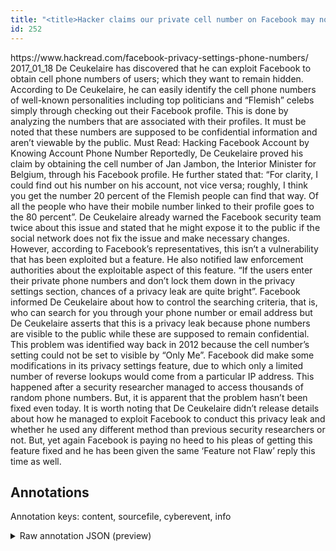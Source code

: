 ```yaml
---
title: "<title>Hacker claims our private cell number on Facebook may not be so private</title>"
id: 252
---
```


<title>Hacker claims our private cell number on Facebook may not be so private</title>
<source> https://www.hackread.com/facebook-privacy-settings-phone-numbers/ </source>
<date> 2017_01_18 </date>
<text>
De Ceukelaire has discovered that he can exploit Facebook to obtain cell phone numbers of users; which they want to remain hidden.
According to De Ceukelaire, he can easily identify the cell phone numbers of well-known personalities including top politicians and “Flemish” celebs simply through checking out their Facebook profile.
This is done by analyzing the numbers that are associated with their profiles.
It must be noted that these numbers are supposed to be confidential information and aren’t viewable by the public.
Must Read: Hacking Facebook Account by Knowing Account Phone Number
Reportedly, De Ceukelaire proved his claim by obtaining the cell number of Jan Jambon, the Interior Minister for Belgium, through his Facebook profile.
He further stated that: “For clarity, I could find out his number on his account, not vice versa; roughly, I think you get the number 20 percent of the Flemish people can find that way.
Of all the people who have their mobile number linked to their profile goes to the 80 percent”.
De Ceukelaire already warned the Facebook security team twice about this issue and stated that he might expose it to the public if the social network does not fix the issue and make necessary changes.
However, according to Facebook’s representatives, this isn’t a vulnerability that has been exploited but a feature.
He also notified law enforcement authorities about the exploitable aspect of this feature.
“If the users enter their private phone numbers and don’t lock them down in the privacy settings section, chances of a privacy leak are quite bright”.
Facebook informed De Ceukelaire about how to control the searching criteria, that is, who can search for you through your phone number or email address but De Ceukelaire asserts that this is a privacy leak because phone numbers are visible to the public while these are supposed to remain confidential.
This problem was identified way back in 2012 because the cell number’s setting could not be set to visible by “Only Me”.
Facebook did make some modifications in its privacy settings feature, due to which only a limited number of reverse lookups would come from a particular IP address.
This happened after a security researcher managed to access thousands of random phone numbers.
But, it is apparent that the problem hasn’t been fixed even today.
It is worth noting that De Ceukelaire didn’t release details about how he managed to exploit Facebook to conduct this privacy leak and whether he used any different method than previous security researchers or not.
But, yet again Facebook is paying no heed to his pleas of getting this feature fixed and he has been given the same ‘Feature not Flaw’ reply this time as well.
</text>



## Annotations

Annotation keys: content, sourcefile, cyberevent, info

<details>
<summary>Raw annotation JSON (preview)</summary>

```json
{
  "content": "De Ceukelaire has discovered that he can exploit Facebook to obtain cell phone numbers of users; which they want to remain hidden. According to De Ceukelaire, he can easily identify the cell phone numbers of well-known personalities including top politicians and \u201cFlemish\u201d celebs simply through checking out their Facebook profile. This is done by analyzing the numbers that are associated with their profiles. It must be noted that these numbers are supposed to be confidential information and aren\u2019t viewable by the public. Must Read:\u00a0Hacking Facebook Account by Knowing Account Phone Number Reportedly, De Ceukelaire proved his claim by obtaining the cell number of Jan Jambon, the Interior Minister for Belgium, through his Facebook profile. He further stated that:\u00a0\u201cFor clarity, I could find out his number on his account, not vice versa; roughly, I think you get the number 20 percent of the Flemish people can find that way. Of all the people who have their mobile number linked to their profile goes to the 80 percent\u201d. De Ceukelaire already warned the Facebook security team twice about this issue and stated that he might expose it to the public if the social network does not fix the issue and make necessary changes. However, according to Facebook\u2019s representatives, this isn\u2019t a vulnerability that has been exploited but a feature. He also notified law enforcement authorities about the exploitable aspect of this feature. \u201cIf the users enter their private phone numbers and don\u2019t lock them down in the privacy settings section, chances of a privacy leak are quite bright\u201d. Facebook informed De Ceukelaire about how to control the searching criteria, that is, who can search for you through your phone number or email address but De Ceukelaire asserts that this is a privacy leak because phone numbers are visible to the public while these are supposed to remain confidential. This problem was identified way back in 2012 because the cell number\u2019s setting could not be set to visible by \u201cOnly Me\u201d. Facebook did make some modifications in its privacy settings feature, due to which only a limited number of reverse lookups would come from a particular IP address. This happened after a security researcher managed to access thousands of random phone numbers. But, it is apparent that the problem hasn\u2019t been fixed even today. It is worth noting that De Ceukelaire didn\u2019t release details about how he managed to exploit Facebook to conduct this privacy leak and whether he used any different method than previous security researchers or not. But, yet again Facebook is paying no heed to his pleas of getting this feature fixed and he has been given the same \u2018Feature not Flaw\u2019 reply this time as well",
  "sourcefile": "252.txt",
  "cyberevent": {
    "hopper": [
      {
        "index": 0,
        "relation": "Same",
        "events": [
          {
            "index": "E1",
            "type": "Vulnerability-related",
            "realis": "Actual",
            "nugget": {
              "startOffset": 14,
              "index": "T1",
              "endOffset": 28,
              "text": "has discovered"
            },
            "argument": [
              {
                "index": "T2",
                "external_reference": {
                  "wikidataid": "Q355"
                },
                "endOffset": 57,
                "role": {
                  "type": "Vulnerable_System"
                },
                "text": "Facebook",
                "startOffset": 49,
                "type": "System"
              },
              {
                "index": "T4",
                "text": "obtain cell phone numbers of users",
                "endOffset": 95,
                "role": {
                  "CAPEC-Meta": "Privilege Abuse",
                  "type": "Capabilities",
                  "confidence": 0.8859515488147736
                },
    
```
</details>
